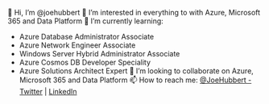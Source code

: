 👋 Hi, I’m @joehubbert
👀 I’m interested in everything to with Azure, Microsoft 365 and Data Platform
🌱 I’m currently learning:
   - Azure Database Administrator Associate
   - Azure Network Engineer Associate
   - Windows Server Hybrid Administrator Associate
   - Azure Cosmos DB Developer Speciality
   - Azure Solutions Architect Expert
💞️ I’m looking to collaborate on Azure, Microsoft 365 and Data Platform [](url)
📫 How to reach me: [@JoeHubbert - Twitter](https://www.twitter.com/JoeHubbert) | [LinkedIn](https://linkedin.com/in/joehubbert)

<!---
joehubbert/joehubbert is a ✨ special ✨ repository because its `README.md` (this file) appears on your GitHub profile.
You can click the Preview link to take a look at your changes.
--->
